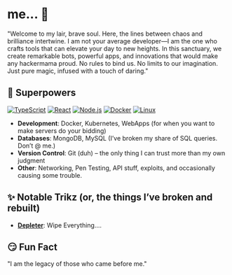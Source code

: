 # me... 🎩

"Welcome to my lair, brave soul. Here, the lines between chaos and brilliance intertwine. I am not your average developer—I am the one who crafts tools that can elevate your day to new heights. In this sanctuary, we create remarkable bots, powerful apps, and innovations that would make any hackermama proud. No rules to bind us. No limits to our imagination. Just pure magic, infused with a touch of daring."

## 🔮 Superpowers 

[![TypeScript](https://img.shields.io/badge/TypeScript-%20f7df1e?style=flat&logo=typescript&logoColor=black)](https://github.com/hackedapostle)
[![React](https://img.shields.io/badge/React-%20#61dafb?style=flat&logo=react&logoColor=black)](https://github.com/hackedapostle)
[![Node.js](https://img.shields.io/badge/Node.js-%20#339933?style=flat&logo=node.js&logoColor=white)](https://github.com/hackedapostle)
[![Docker](https://img.shields.io/badge/Docker-%20#2496ed?style=flat&logo=docker&logoColor=white)](https://github.com/hackedapostle)
[![Linux](https://img.shields.io/badge/Linux-%20#2496ed?style=flat&logo=linux&logoColor=white)](https://github.com/hackedapostle)

- **Development**: Docker, Kubernetes, WebApps (for when you want to make servers do your bidding)
- **Databases**: MongoDB, MySQL (I’ve broken my share of SQL queries. Don’t @ me.)
- **Version Control**: Git (duh) – the only thing I can trust more than my own judgment
- **Other**: Networking, Pen Testing, API stuff, exploits, and occasionally causing some trouble.



## ✨ Notable Trikz (or, the things I’ve broken and rebuilt)

- **[Depleter](https://github.com/hackedapostle/depleter)**: Wipe Everything....

## 😏 Fun Fact

"I am the legacy of those who came before me."
